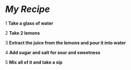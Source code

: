 # *My Recipe*

1 **Take a glass of water**


2 **Take 2 lemons**


3 **Extract the juice from the lemons and pour it into water**


4 **Add sugar and salt for sour and sweetness**


5 **Mix all of it and take a sip**

